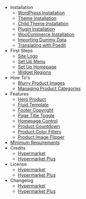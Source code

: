 - Installation
  - [WordPress Installation](wordpress-installation.md)
  - [Theme Installation](install-hypermarket-wordpress-theme.md)
  - [Child Theme Installation](install-hypermarket-wordpress-child-theme.md)
  - [Plugin Installation](install-hypermarket-plus-plugin.md)
  - [WooCommerce Installation](installing-woocommerce.md)
  - [Importing Dummy Data](import-hypermarket-dummy-data.md)
  - [Translating with Poedit](translating-with-poedit.md)
- First Steps
  - [Site Logo](upload-site-logo.md)
  - [Set Up Menu](setup-menu.md)
  - [Set Up Homepage](setup-homepage-template.md)
  - [Widget Regions](widget-regions.md)
- How To's
  - [Blurry Product Images](blurry-product-images.md)
  - [Managing Product Categories](managing-product-categories.md)
- Features
  - [Hero Product](hero-product.md)
  - [Fluid Template](fluid-template.md)
  - [Footer Copyright](update-footer-copyright.md)
  - [Page Title Toggle](page-title-toggle.md)
  - [Homepage Control](homepage-control.md)
  - [Product Countdown](product-countdown.md)
  - [Product Color Filters](product-color-filters.md)
  - [Product Image Flipper](product-image-flipper.md)
- [Minimum Requirements](minimum-requirements.md)
- Credits
  - [Hypermarket](hypermarket-wordpress-theme-credits.md)
  - [Hypermarket Plus](hypermarket-plus-plugin-credits.md)
- License
  - [Hypermarket](hypermarket-wordpress-theme-license.md)
  - [Hypermarket Plus](hypermarket-plus-plugin-license.md)
- Changelog
  - [Hypermarket](hypermarket-wordpress-theme-changelog.md)
  - [Hypermarket Plus](hypermarket-plus-plugin-changelog.md)
  
